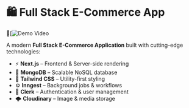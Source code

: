 # 🛍️ Full Stack E-Commerce App  

🎥[![Demo Video](https://1drv.ms/v/c/80605cfbf6778f9b/ETcKICWV3llJhxWP6crwK4wBCJHUzhjk-3vKsMXqo1Q-FQ)


A modern **Full Stack E-Commerce Application** built with cutting-edge technologies:

- ⚡ **Next.js** – Frontend & Server-side rendering  
- 🍃 **MongoDB** – Scalable NoSQL database  
- 🎨 **Tailwind CSS** – Utility-first styling  
- ⚙️ **Inngest** – Background jobs & workflows  
- 🔐 **Clerk** – Authentication & user management  
- 🌩️ **Cloudinary** – Image & media storage  





